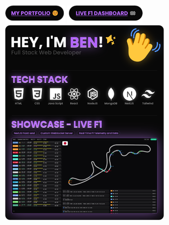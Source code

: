 <a href="https://ben-portfolio-green.vercel.app/?talent=coder" target="_blank"><img src="https://raw.githubusercontent.com/bennnzo/bennnzo/main/assets/portfolio-button.png" alt="Porfolio Button"></a>
<a href="https://live-f1.com" target="_blank"><img src="https://raw.githubusercontent.com/bennnzo/bennnzo/main/assets/live-f1-button.png" alt="Live F1 Button"></a>
<img src="https://raw.githubusercontent.com/bennnzo/bennnzo/main/assets/readme_image.png" alt="Readme Image">